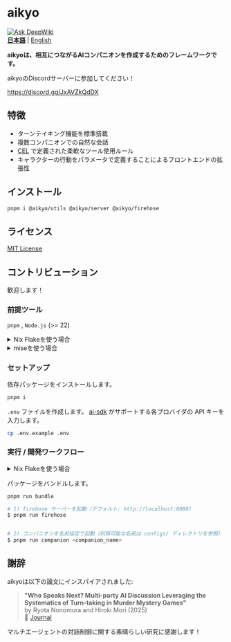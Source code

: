 # aikyo

[![Ask DeepWiki](https://deepwiki.com/badge.svg)](https://deepwiki.com/marukun712/aikyo)  
[**日本語**](./README-ja.md) | [English](./README.md)

**aikyoは、相互につながるAIコンパニオンを作成するためのフレームワークです。**

aikyoのDiscordサーバーに参加してください！

<https://discord.gg/JxAVZkQdDX>

## 特徴

- ターンテイキング機能を標準搭載
- 複数コンパニオンでの自然な会話
- [CEL](https://cel.dev) で定義された柔軟なツール使用ルール
- キャラクターの行動をパラメータで定義することによるフロントエンドの拡張性

## インストール

```bash
pnpm i @aikyo/utils @aikyo/server @aikyo/firehose
```

## ライセンス

[MIT License](./LICENSE)

## コントリビューション

歓迎します！

### 前提ツール

`pnpm` , `Node.js` (>= 22)

<details><summary>Nix Flakeを使う場合</summary>

`devShell`に入ります。

```bash
nix develop
```

</details>

<details><summary>miseを使う場合</summary>

```bash
mise install
```

</details>

### セットアップ

依存パッケージをインストールします。

```bash
pnpm i
```

`.env` ファイルを作成します。
[ai-sdk](https://ai-sdk.dev/docs/foundations/providers-and-models) がサポートする各プロバイダの API キーを入力します。

```bash
cp .env.example .env
```

### 実行 / 開発ワークフロー

<details><summary>Nix Flakeを使う場合</summary>

パッケージをバンドルします。

```bash
nix run .#bundle
```

firehoseとcompanionを起動します。

```bash
# Usage: nix run .#dev -- <COMPANION> [<COMPANION> ...]
# Example: nix run .#dev -- kyoko aya
$ nix run .#dev
```

</details>

パッケージをバンドルします。

```bash
pnpm run bundle
```

```bash
# 1) firehose サーバーを起動（デフォルト: http://localhost:8080）
$ pnpm run firehose


# 2) コンパニオンを名前指定で起動（利用可能な名前は configs/ ディレクトリを参照）
$ pnpm run companion <companion_name>
```

## 謝辞

aikyoは以下の論文にインスパイアされました:

> **"Who Speaks Next? Multi-party AI Discussion Leveraging the Systematics of Turn-taking in Murder Mystery Games"**  
by Ryota Nonomura and Hiroki Mori (2025)  
📄 [Journal](https://doi.org/10.3389/frai.2025.1582287)

マルチエージェントの対話制御に関する素晴らしい研究に感謝します！

